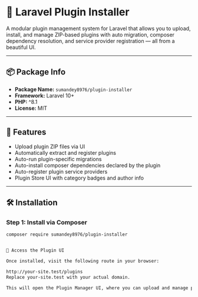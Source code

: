 # 🔌 Laravel Plugin Installer

A modular plugin management system for Laravel that allows you to upload, install, and manage ZIP-based plugins with auto migration, composer dependency resolution, and service provider registration — all from a beautiful UI.

---

## 📦 Package Info

- **Package Name:** `sumandey8976/plugin-installer`
- **Framework:** Laravel 10+
- **PHP:** ^8.1
- **License:** MIT

---

## 🚀 Features

- Upload plugin ZIP files via UI
- Automatically extract and register plugins
- Auto-run plugin-specific migrations
- Auto-install composer dependencies declared by the plugin
- Auto-register plugin service providers
- Plugin Store UI with category badges and author info

---

## 🛠 Installation

### Step 1: Install via Composer

```bash
composer require sumandey8976/plugin-installer


📂 Access the Plugin UI

Once installed, visit the following route in your browser:

http://your-site.test/plugins
Replace your-site.test with your actual domain.

This will open the Plugin Manager UI, where you can upload and manage plugins easily.
